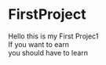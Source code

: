 # FirstProject

Hello this is my First Projec1
<br>
If you want to earn <br>you should have to learn

